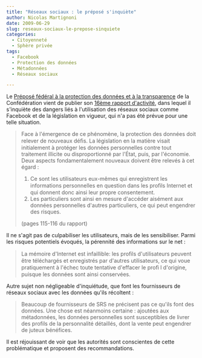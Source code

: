 ```yaml
---
title: "Réseaux sociaux : le préposé s'inquiète"
author: Nicolas Martignoni
date: 2009-06-29
slug: reseaux-sociaux-le-prepose-sinquiete
categories:
  - Citoyenneté
  - Sphère privée
tags:
  - Facebook
  - Protection des données
  - Métadonnées
  - Réseaux sociaux

---
```

Le [Préposé fédéral à la protection des données et à la transparence][1] de la Confédération vient de publier son [16ème rapport d'activité][2], dans lequel il s'inquiète des dangers liés à l'utilisation des réseaux sociaux comme Facebook et de la législation en vigueur, qui n'a pas été prévue pour une telle situation.

> Face à l'émergence de ce phénomène, la protection des données doit relever de nouveaux déﬁs. La législation en la matière visait initialement à protéger les données personnelles contre tout traitement illicite ou disproportionné par l'État, puis, par l'économie. Deux aspects fondamentalement nouveaux doivent être relevés à cet égard :
>
>   1. Ce sont les utilisateurs eux-mêmes qui enregistrent les informations personnelles en question dans les proﬁls Internet et qui donnent donc ainsi leur propre consentement.
>   2. Les particuliers sont ainsi en mesure d'accéder aisément aux données personnelles d'autres particuliers, ce qui peut engendrer des risques.
>
> (pages 115-116 du rapport)

<!--more-->

Il ne s'agit pas de culpabiliser les utilisateurs, mais de les sensibiliser. Parmi les risques potentiels évoqués, la pérennité des informations sur le net :

> La mémoire d'Internet est infaillible: les proﬁls d'utilisateurs peuvent être téléchargés et enregistrés par d'autres utilisateurs, ce qui voue pratiquement à l'échec toute tentative d'effacer le proﬁ l d'origine, puisque les données sont ainsi conservées.

Autre sujet non négligeable d'inquiétude, que font les fournisseurs de réseaux sociaux avec les données qu'ils récoltent :

> Beaucoup de fournisseurs de SRS ne précisent pas ce qu'ils font des données. Une chose est néanmoins certaine : ajoutées aux métadonnées, les données personnelles sont susceptibles de livrer des profils de la personnalité détaillés, dont la vente peut engendrer de juteux bénéfices.

Il est réjouissant de voir que les autorités sont conscientes de cette problématique et proposent des recommandations.

 [1]: http://www.leprepose.ch/
 [2]: https://www.edoeb.admin.ch/edoeb/fr/home/documentation/rapports-d-activites/anciens-rapports/16eme-rapport-d-activites-2008-2009.html
